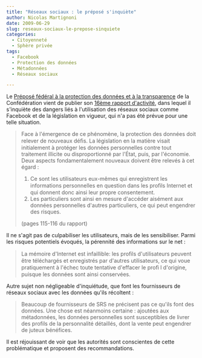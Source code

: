 ```yaml
---
title: "Réseaux sociaux : le préposé s'inquiète"
author: Nicolas Martignoni
date: 2009-06-29
slug: reseaux-sociaux-le-prepose-sinquiete
categories:
  - Citoyenneté
  - Sphère privée
tags:
  - Facebook
  - Protection des données
  - Métadonnées
  - Réseaux sociaux

---
```

Le [Préposé fédéral à la protection des données et à la transparence][1] de la Confédération vient de publier son [16ème rapport d'activité][2], dans lequel il s'inquiète des dangers liés à l'utilisation des réseaux sociaux comme Facebook et de la législation en vigueur, qui n'a pas été prévue pour une telle situation.

> Face à l'émergence de ce phénomène, la protection des données doit relever de nouveaux déﬁs. La législation en la matière visait initialement à protéger les données personnelles contre tout traitement illicite ou disproportionné par l'État, puis, par l'économie. Deux aspects fondamentalement nouveaux doivent être relevés à cet égard :
>
>   1. Ce sont les utilisateurs eux-mêmes qui enregistrent les informations personnelles en question dans les proﬁls Internet et qui donnent donc ainsi leur propre consentement.
>   2. Les particuliers sont ainsi en mesure d'accéder aisément aux données personnelles d'autres particuliers, ce qui peut engendrer des risques.
>
> (pages 115-116 du rapport)

<!--more-->

Il ne s'agit pas de culpabiliser les utilisateurs, mais de les sensibiliser. Parmi les risques potentiels évoqués, la pérennité des informations sur le net :

> La mémoire d'Internet est infaillible: les proﬁls d'utilisateurs peuvent être téléchargés et enregistrés par d'autres utilisateurs, ce qui voue pratiquement à l'échec toute tentative d'effacer le proﬁ l d'origine, puisque les données sont ainsi conservées.

Autre sujet non négligeable d'inquiétude, que font les fournisseurs de réseaux sociaux avec les données qu'ils récoltent :

> Beaucoup de fournisseurs de SRS ne précisent pas ce qu'ils font des données. Une chose est néanmoins certaine : ajoutées aux métadonnées, les données personnelles sont susceptibles de livrer des profils de la personnalité détaillés, dont la vente peut engendrer de juteux bénéfices.

Il est réjouissant de voir que les autorités sont conscientes de cette problématique et proposent des recommandations.

 [1]: http://www.leprepose.ch/
 [2]: https://www.edoeb.admin.ch/edoeb/fr/home/documentation/rapports-d-activites/anciens-rapports/16eme-rapport-d-activites-2008-2009.html
